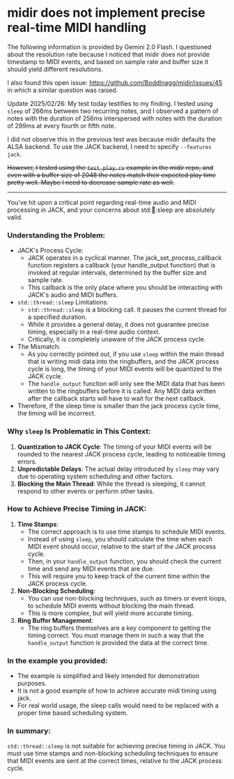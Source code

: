 midir does not implement precise real-time MIDI handling
===

The following information is provided by Gemini 2.0 Flash. I questioned about the resolution rate because I noticed that midir does not provide timestamp to MIDI events, and based on sample rate and buffer size it should yield different resolutions.

I also found this open issue: https://github.com/Boddlnagg/midir/issues/45 in which a similar question was raised.

Update 2025/02/26: My test today testifies to my finding. I tested using `sleep` of 266ms between two recurring notes, and I observed a pattern of notes with the duration of 256ms interspersed with notes with the duration of 299ms at every fourth or fifth note.

I did not observe this in the previous test was because midir defaults the ALSA backend. To use the JACK backend, I need to specify `--features jack`.

~~However, I tested using the `test_play.rs` example in the midir repo, and even with a buffer size of 2048 the notes match their expected play time pretty well. Maybe I need to decrease sample rate as well.~~

---

You've hit upon a critical point regarding real-time audio and MIDI processing in JACK, and your concerns about std::thread::sleep are absolutely valid.

### Understanding the Problem:

- JACK's Process Cycle:
	- JACK operates in a cyclical manner. The jack_set_process_callback function registers a callback (your handle_output function) that is invoked at regular intervals, determined by the buffer size and sample rate.
	- This callback is the only place where you should be interacting with JACK's audio and MIDI buffers.
- `std::thread::sleep` Limitations:
	- `std::thread::sleep` is a blocking call. It pauses the current thread for a specified duration.
	- While it provides a general delay, it does not guarantee precise timing, especially in a real-time audio context.
	- Critically, it is completely unaware of the JACK process cycle.
- The Mismatch:
	- As you correctly pointed out, if you use `sleep` within the main thread that is writing midi data into the ringbuffers, and the JACK process cycle is long, the timing of your MIDI events will be quantized to the JACK cycle.
	- The `handle_output` function will only see the MIDI data that has been written to the ringbuffers before it is called. Any MIDI data written after the callback starts will have to wait for the next callback.
- Therefore, if the sleep time is smaller than the jack process cycle time, the timing will be incorrect.

### Why `sleep` Is Problematic in This Context:

1. **Quantization to JACK Cycle**: The timing of your MIDI events will be rounded to the nearest JACK process cycle, leading to noticeable timing errors.
2. **Unpredictable Delays**: The actual delay introduced by `sleep` may vary due to operating system scheduling and other factors.
3. **Blocking the Main Thread**: While the thread is sleeping, it cannot respond to other events or perform other tasks.

### How to Achieve Precise Timing in JACK:

1. **Time Stamps**:
	- The correct approach is to use time stamps to schedule MIDI events.
	- Instead of using `sleep`, you should calculate the time when each MIDI event should occur, relative to the start of the JACK process cycle.
	- Then, in your `handle_output` function, you should check the current time and send any MIDI events that are due.
	- This will require you to keep track of the current time within the JACK process cycle.
2. **Non-Blocking Scheduling**:
	- You can use non-blocking techniques, such as timers or event loops, to schedule MIDI events without blocking the main thread.
	- This is more complex, but will yield more accurate timing.
3. **Ring Buffer Management**:
	- The ring buffers themselves are a key component to getting the timing correct. You must manage them in such a way that the `handle_output` function is provided the data at the correct time.

### In the example you provided:
- The example is simplified and likely intended for demonstration purposes.
- It is not a good example of how to achieve accurate midi timing using jack.
- For real world usage, the sleep calls would need to be replaced with a proper time based scheduling system.

### In summary:

`std::thread::sleep` is not suitable for achieving precise timing in JACK. You must use time stamps and non-blocking scheduling techniques to ensure that MIDI events are sent at the correct times, relative to the JACK process cycle.
